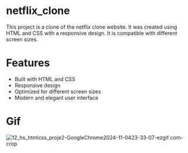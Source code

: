 # netflix_clone
This project is a clone of the netflix clone website. It was created using HTML and CSS with a responsive design. It is compatible with different screen sizes.
# Features
* Built with HTML and CSS
* Responsive design
* Optimized for different screen sizes
* Modern and elegant user interface
# Gif
![12_hs_htmlcss_proje2-GoogleChrome2024-11-0423-33-07-ezgif com-crop](https://github.com/user-attachments/assets/2a46b808-01cd-44df-82c6-2204f1a07cda)


